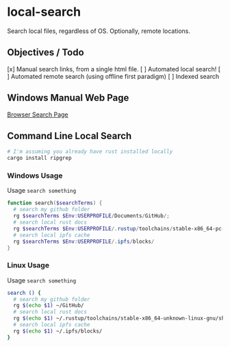 # local-search
Search local files, regardless of OS. Optionally, remote locations.

## Objectives / Todo
[x] Manual search links, from a single html file.
[ ] Automated local search!
[ ] Automated remote search (using offline first paradigm)
[ ] Indexed search

## Windows Manual Web Page
[Browser Search Page](search-page-windows.html)

## Command Line Local Search
```sh
# I'm assuming you already have rust installed locally
cargo install ripgrep
```

### Windows Usage
Usage `search something`
```powershell
function search($searchTerms) {
  # search my github folder
  rg $searchTerms $Env:USERPROFILE/Documents/GitHub/;
  # search local rust docs
  rg $searchTerms $Env:USERPROFILE/.rustup/toolchains/stable-x86_64-pc-windows-msvc/share/doc/rust/html/;
  # search local ipfs cache
  rg $searchTerms $Env:USERPROFILE/.ipfs/blocks/
}
```

### Linux Usage
Usage `search something`
```sh
search () {
  # search my github folder
  rg $(echo $1) ~/GitHub/
  # search local rust docs
  rg $(echo $1) ~/.rustup/toolchains/stable-x86_64-unknown-linux-gnu/share/doc/rust/html/;
  # search local ipfs cache
  rg $(echo $1) ~/.ipfs/blocks/
}
```